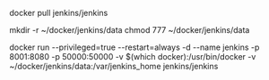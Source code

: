 docker pull jenkins/jenkins

mkdir -r ~/docker/jenkins/data
chmod 777 ~/docker/jenkins/data

docker run --privileged=true --restart=always -d --name jenkins -p 8001:8080 -p 50000:50000 -v $(which docker):/usr/bin/docker -v ~/docker/jenkins/data:/var/jenkins_home jenkins/jenkins
